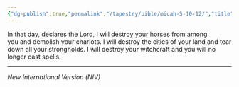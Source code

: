 ```yaml
---
{"dg-publish":true,"permalink":"/tapestry/bible/micah-5-10-12/","title":"Micah 5:10–12","tags":["bible"],"dgHomeLink":true,"dgShowLocalGraph":true,"dgEnableSearch":true}
---
```


In that day, declares the Lord, I will destroy your horses from among you and demolish your chariots.  I will destroy the cities of your land and tear down all your strongholds. I will destroy your witchcraft and you will no longer cast spells. 

---
*New International Version (NIV)*